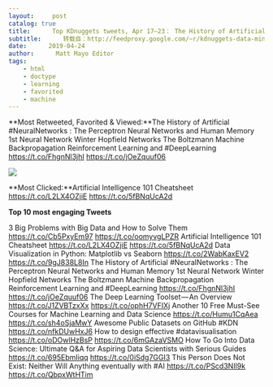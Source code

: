 ```yaml
---
layout:     post
catalog: true
title:      Top KDnuggets tweets, Apr 17–23： The History of Artificial #NeuralNetworks; Artificial Intelligence 101 Cheatsheet
subtitle:      转载自：http://feedproxy.google.com/~r/kdnuggets-data-mining-analytics/~3/d7WgiO_y2OA/top-tweets-apr17-apr23.html
date:      2019-04-24
author:      Matt Mayo Editor
tags:
    - html
    - doctype
    - learning
    - favorited
    - machine
---
```


**Most Retweeted, Favorited & Viewed:**The History of Artificial #NeuralNetworks :
The Perceptron
Neural Networks and Human Memory
1st Neural Network Winter
Hopfield Networks
The Boltzmann Machine
Backpropagation 
Reinforcement Learning
and #DeepLearning
https://t.co/FhgnNl3jhI https://t.co/jOeZquuf06


![](https://cdn-images-1.medium.com/max/800/1*XkT2dpyzux8FZXWDTHpd8w.jpeg)



**Most Clicked:**Artificial Intelligence 101 Cheatsheet
https://t.co/L2LX4OZjiE https://t.co/5fBNqUcA2d


**Top 10 most engaging Tweets**

 3 Big Problems with Big Data and How to Solve Them https://t.co/Cb5PxyEm97 https://t.co/oomyvgLPZR
 Artificial Intelligence 101 Cheatsheet
https://t.co/L2LX4OZjiE https://t.co/5fBNqUcA2d
 Data Visualization in Python: Matplotlib vs Seaborn https://t.co/2WabKaxEV2 https://t.co/9gJ838L8In
 The History of Artificial #NeuralNetworks :
The Perceptron
Neural Networks and Human Memory
1st Neural Network Winter
Hopfield Networks
The Boltzmann Machine
Backpropagation 
Reinforcement Learning
and #DeepLearning
https://t.co/FhgnNl3jhI https://t.co/jOeZquuf06
 The Deep Learning Toolset — An Overview https://t.co/J1ZVBTzxXx https://t.co/ophH7VFIXj
 Another 10 Free Must-See Courses for Machine Learning and Data Science https://t.co/Humu1CqAea https://t.co/sh4oSjaMwY
 Awesome Public Datasets on GitHub #KDN https://t.co/nfkDUwHxJ6
 How to design effective #datavisualisation https://t.co/oDOwlHzBsP https://t.co/6mGAzaVSMO
 How To Go Into Data Science: Ultimate Q&A for Aspiring Data Scientists with Serious Guides https://t.co/695EbmIiqq https://t.co/0iSdg7GGI3
 This Person Does Not Exist: Neither Will Anything eventually with #AI https://t.co/PScd3NIl9k https://t.co/QbpxWtHTim
 






